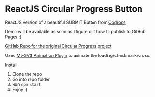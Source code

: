 ReactJS Circular Progress Button
=========

ReactJS version of a beautiful SUBMIT Button from [Codrops](http://tympanus.net/codrops/?p=18828)

Demo will be available as soon as I figure out how to publish to GitHub Pages :)

[GitHub Repo for the original Circular Progress project](https://github.com/codrops/CircularProgressButton/)

Used [Mt-SVG Animation Plugin](https://github.com/moarwick/react-mt-svg-lines) to animate the loading/checkmark/cross.

Install
1. Clone the repo
2. Go into repo folder
3. Run `npm start`
4. Enjoy :)
